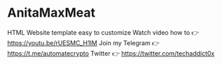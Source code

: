 # AnitaMaxMeat

HTML Website template easy to customize Watch video how to 👉 https://youtu.be/rUESMC_H1IM Join my Telegram 👉 https://t.me/automatecrypto Twitter 👉 https://twitter.com/techaddict0x
